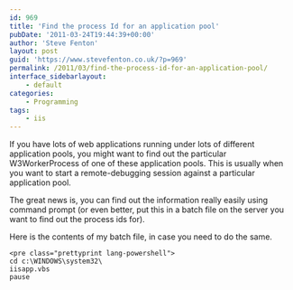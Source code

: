 ```yaml
---
id: 969
title: 'Find the process Id for an application pool'
pubDate: '2011-03-24T19:44:39+00:00'
author: 'Steve Fenton'
layout: post
guid: 'https://www.stevefenton.co.uk/?p=969'
permalink: /2011/03/find-the-process-id-for-an-application-pool/
interface_sidebarlayout:
    - default
categories:
    - Programming
tags:
    - iis
---
```


If you have lots of web applications running under lots of different application pools, you might want to find out the particular W3WorkerProcess of one of these application pools. This is usually when you want to start a remote-debugging session against a particular application pool.

The great news is, you can find out the information really easily using command prompt (or even better, put this in a batch file on the server you want to find out the process ids for).

Here is the contents of my batch file, in case you need to do the same.

```
<pre class="prettyprint lang-powershell">
cd c:\WINDOWS\system32\
iisapp.vbs
pause
```
